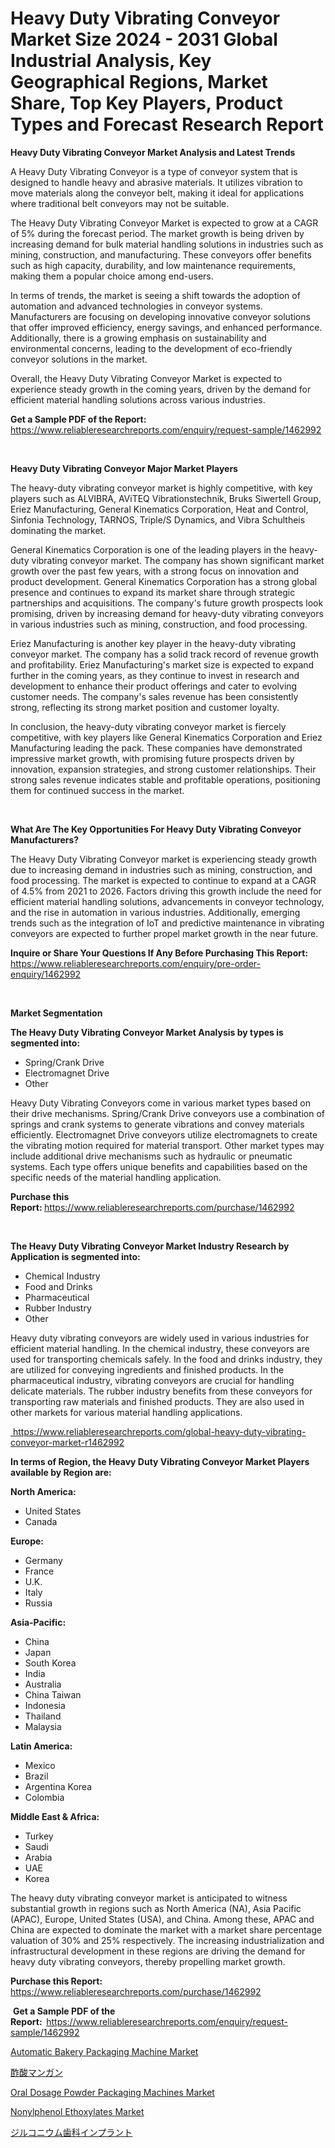 <p><h1>Heavy Duty Vibrating Conveyor Market Size 2024 - 2031 Global Industrial Analysis, Key Geographical Regions, Market Share, Top Key Players, Product Types and Forecast Research Report</h1></p><p><strong>Heavy Duty Vibrating Conveyor Market Analysis and Latest Trends</strong></p>
<p><p>A Heavy Duty Vibrating Conveyor is a type of conveyor system that is designed to handle heavy and abrasive materials. It utilizes vibration to move materials along the conveyor belt, making it ideal for applications where traditional belt conveyors may not be suitable.</p><p>The Heavy Duty Vibrating Conveyor Market is expected to grow at a CAGR of 5% during the forecast period. The market growth is being driven by increasing demand for bulk material handling solutions in industries such as mining, construction, and manufacturing. These conveyors offer benefits such as high capacity, durability, and low maintenance requirements, making them a popular choice among end-users.</p><p>In terms of trends, the market is seeing a shift towards the adoption of automation and advanced technologies in conveyor systems. Manufacturers are focusing on developing innovative conveyor solutions that offer improved efficiency, energy savings, and enhanced performance. Additionally, there is a growing emphasis on sustainability and environmental concerns, leading to the development of eco-friendly conveyor solutions in the market.</p><p>Overall, the Heavy Duty Vibrating Conveyor Market is expected to experience steady growth in the coming years, driven by the demand for efficient material handling solutions across various industries.</p></p>
<p><strong>Get a Sample PDF of the Report:&nbsp;</strong> <a href="https://www.reliableresearchreports.com/enquiry/request-sample/1462992">https://www.reliableresearchreports.com/enquiry/request-sample/1462992</a></p>
<p>&nbsp;</p>
<p><strong>Heavy Duty Vibrating Conveyor Major Market Players</strong></p>
<p><p>The heavy-duty vibrating conveyor market is highly competitive, with key players such as ALVIBRA, AViTEQ Vibrationstechnik, Bruks Siwertell Group, Eriez Manufacturing, General Kinematics Corporation, Heat and Control, Sinfonia Technology, TARNOS, Triple/S Dynamics, and Vibra Schultheis dominating the market.</p><p>General Kinematics Corporation is one of the leading players in the heavy-duty vibrating conveyor market. The company has shown significant market growth over the past few years, with a strong focus on innovation and product development. General Kinematics Corporation has a strong global presence and continues to expand its market share through strategic partnerships and acquisitions. The company's future growth prospects look promising, driven by increasing demand for heavy-duty vibrating conveyors in various industries such as mining, construction, and food processing.</p><p>Eriez Manufacturing is another key player in the heavy-duty vibrating conveyor market. The company has a solid track record of revenue growth and profitability. Eriez Manufacturing's market size is expected to expand further in the coming years, as they continue to invest in research and development to enhance their product offerings and cater to evolving customer needs. The company's sales revenue has been consistently strong, reflecting its strong market position and customer loyalty.</p><p>In conclusion, the heavy-duty vibrating conveyor market is fiercely competitive, with key players like General Kinematics Corporation and Eriez Manufacturing leading the pack. These companies have demonstrated impressive market growth, with promising future prospects driven by innovation, expansion strategies, and strong customer relationships. Their strong sales revenue indicates stable and profitable operations, positioning them for continued success in the market.</p></p>
<p>&nbsp;</p>
<p><strong>What Are The Key Opportunities For Heavy Duty Vibrating Conveyor Manufacturers?</strong></p>
<p><p>The Heavy Duty Vibrating Conveyor market is experiencing steady growth due to increasing demand in industries such as mining, construction, and food processing. The market is expected to continue to expand at a CAGR of 4.5% from 2021 to 2026. Factors driving this growth include the need for efficient material handling solutions, advancements in conveyor technology, and the rise in automation in various industries. Additionally, emerging trends such as the integration of IoT and predictive maintenance in vibrating conveyors are expected to further propel market growth in the near future.</p></p>
<p><strong>Inquire or Share Your Questions If Any Before Purchasing This Report:</strong> <a href="https://www.reliableresearchreports.com/enquiry/pre-order-enquiry/1462992">https://www.reliableresearchreports.com/enquiry/pre-order-enquiry/1462992</a></p>
<p>&nbsp;</p>
<p><strong>Market Segmentation</strong></p>
<p><strong>The Heavy Duty Vibrating Conveyor Market Analysis by types is segmented into:</strong></p>
<p><ul><li>Spring/Crank Drive</li><li>Electromagnet Drive</li><li>Other</li></ul></p>
<p><p>Heavy Duty Vibrating Conveyors come in various market types based on their drive mechanisms. Spring/Crank Drive conveyors use a combination of springs and crank systems to generate vibrations and convey materials efficiently. Electromagnet Drive conveyors utilize electromagnets to create the vibrating motion required for material transport. Other market types may include additional drive mechanisms such as hydraulic or pneumatic systems. Each type offers unique benefits and capabilities based on the specific needs of the material handling application.</p></p>
<p><strong>Purchase this Report:&nbsp;</strong><a href="https://www.reliableresearchreports.com/purchase/1462992">https://www.reliableresearchreports.com/purchase/1462992</a></p>
<p>&nbsp;</p>
<p><strong>The Heavy Duty Vibrating Conveyor Market Industry Research by Application is segmented into:</strong></p>
<p><ul><li>Chemical Industry</li><li>Food and Drinks</li><li>Pharmaceutical</li><li>Rubber Industry</li><li>Other</li></ul></p>
<p><p>Heavy duty vibrating conveyors are widely used in various industries for efficient material handling. In the chemical industry, these conveyors are used for transporting chemicals safely. In the food and drinks industry, they are utilized for conveying ingredients and finished products. In the pharmaceutical industry, vibrating conveyors are crucial for handling delicate materials. The rubber industry benefits from these conveyors for transporting raw materials and finished products. They are also used in other markets for various material handling applications.</p></p>
<p><a href="https://www.reliableresearchreports.com/global-heavy-duty-vibrating-conveyor-market-r1462992">&nbsp;https://www.reliableresearchreports.com/global-heavy-duty-vibrating-conveyor-market-r1462992</a></p>
<p><strong>In terms of Region, the Heavy Duty Vibrating Conveyor Market Players available by Region are:</strong></p>
<p>
    <p> <strong> North America: </strong>
        <ul>
            <li>United States</li>
            <li>Canada</li>
        </ul>
        </p> 
    <p> <strong> Europe: </strong>
        <ul>
            <li>Germany</li>
            <li>France</li>
            <li>U.K.</li>
            <li>Italy</li>
            <li>Russia</li>
        </ul>
        </p> 
    <p> <strong> Asia-Pacific: </strong>
        <ul>
            <li>China</li>
            <li>Japan</li>
            <li>South Korea</li>
            <li>India</li>
            <li>Australia</li>
            <li>China Taiwan</li>
            <li>Indonesia</li>
            <li>Thailand</li>
            <li>Malaysia</li>
        </ul>
        </p> 
    <p> <strong> Latin America: </strong>
        <ul>
            <li>Mexico</li>
            <li>Brazil</li>
            <li>Argentina Korea</li>
            <li>Colombia</li>
        </ul>
        </p> 
    <p> <strong> Middle East & Africa: </strong>
        <ul>
            <li>Turkey</li>
            <li>Saudi</li>
            <li>Arabia</li>
            <li>UAE</li>
            <li>Korea</li>
        </ul>
    </p>
    </p>
<p><p>The heavy duty vibrating conveyor market is anticipated to witness substantial growth in regions such as North America (NA), Asia Pacific (APAC), Europe, United States (USA), and China. Among these, APAC and China are expected to dominate the market with a market share percentage valuation of 30% and 25% respectively. The increasing industrialization and infrastructural development in these regions are driving the demand for heavy duty vibrating conveyors, thereby propelling market growth.</p></p>
<p><strong>Purchase this Report: </strong><a href="https://www.reliableresearchreports.com/purchase/1462992">https://www.reliableresearchreports.com/purchase/1462992</a></p>
<p>&nbsp;<strong>Get a Sample PDF of the Report:&nbsp;&nbsp;</strong><a href="https://www.reliableresearchreports.com/enquiry/request-sample/1462992">https://www.reliableresearchreports.com/enquiry/request-sample/1462992</a></p>
<p><strong></strong></p>
<p><p><a href="https://github.com/jaidynmorantestelletmjzya/Market-Research-Report-List-2/blob/main/automatic-bakery-packaging-machine-market.md">Automatic Bakery Packaging Machine Market</a></p><p><a href="https://github.com/JacksonWiza1924/Market-Research-Report-List-1/blob/main/133640341231.md">酢酸マンガン</a></p><p><a href="https://github.com/ruddyyedelwadw/Market-Research-Report-List-2/blob/main/oral-dosage-powder-packaging-machines-market.md">Oral Dosage Powder Packaging Machines Market</a></p><p><a href="https://issuu.com/reportprime-2/docs/nonylphenol-ethoxylates-market-size-2030.pptx">Nonylphenol Ethoxylates Market</a></p><p><a href="https://github.com/hwbcz413288296/Market-Research-Report-List-1/blob/main/680597441230.md">ジルコニウム歯科インプラント</a></p></p>